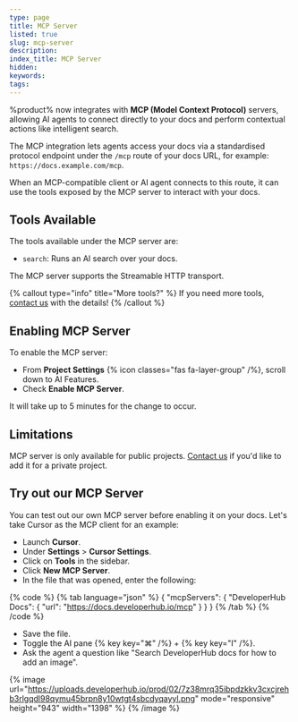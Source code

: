 ```yaml
---
type: page
title: MCP Server
listed: true
slug: mcp-server
description: 
index_title: MCP Server
hidden: 
keywords: 
tags: 
---
```


%product% now integrates with **MCP (Model Context Protocol)** servers, allowing AI agents to connect directly to your docs and perform contextual actions like intelligent search.

The MCP integration lets agents access your docs via a standardised protocol endpoint under the `/mcp`  route of your docs URL, for example: `https://docs.example.com/mcp`.

When an MCP-compatible client or AI agent connects to this route, it can use the tools exposed by the MCP server to interact with your docs.

## Tools Available

The tools available under the MCP server are:

- `search`: Runs an AI search over your docs.

The MCP server supports the Streamable HTTP transport.

{% callout type="info" title="More tools?" %}
If you need more tools, [contact us](/support-center/contact-us) with the details!
{% /callout %}

## Enabling MCP Server

To enable the MCP server:

- From **Project Settings** {% icon classes="fas fa-layer-group" /%}, scroll down to AI Features.
- Check **Enable MCP Server**.

It will take up to 5 minutes for the change to occur.

## Limitations

MCP server is only available for public projects. [Contact us](/support-center/contact-us) if you'd like to add it for a private project.

## Try out our MCP Server

You can test out our own MCP server before enabling it on your docs. Let's take Cursor as the MCP client for an example:

- Launch **Cursor**.
- Under **Settings** &gt; **Cursor Settings**.
- Click on **Tools** in the sidebar.
- Click **New MCP Server**.
- In the file that was opened, enter the following:

{% code %}
{% tab language="json" %}
{
  "mcpServers": {
    "DeveloperHub Docs": {
      "url": "https://docs.developerhub.io/mcp"
    }
  }
}
{% /tab %}
{% /code %}

- Save the file.
- Toggle the AI pane {% key key="⌘" /%} + {% key key="I" /%}.
- Ask the agent a question like "Search DeveloperHub docs for how to add an image".

{% image url="https://uploads.developerhub.io/prod/02/7z38mrq35ibpdzkkv3cxcjrehb3rlgqdl98qymu45brpn8y10wtgt4sbcdyqayyl.png" mode="responsive" height="943" width="1398" %}
{% /image %}